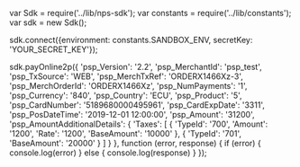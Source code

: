 var Sdk = require('../lib/nps-sdk');
var constants = require('../lib/constants');
var sdk = new Sdk();

sdk.connect({environment: constants.SANDBOX_ENV,
            secretKey: 'YOUR_SECRET_KEY'});

sdk.payOnline2p({
    'psp_Version': '2.2',
    'psp_MerchantId': 'psp_test',
    'psp_TxSource': 'WEB',
    'psp_MerchTxRef': 'ORDERX1466Xz-3',
    'psp_MerchOrderId': 'ORDERX1466Xz',
    'psp_NumPayments': '1',
    'psp_Currency': '840',
    'psp_Country': 'ECU',
    'psp_Product': '5',
    'psp_CardNumber': '5189680000495961',
    'psp_CardExpDate': '3311',
    'psp_PosDateTime': '2019-12-01 12:00:00',
    'psp_Amount': '31200',
    'psp_AmountAdditionalDetails': {
        'Taxes': [
            {
                'TypeId': '700',
                'Amount': '1200',
                'Rate': '1200',
                'BaseAmount': '10000'
            },
            {
                'TypeId': '701',
                'BaseAmount': '20000'
            }
        ]
    }
},
function (error, response) { 
    if (error) {
        console.log(error)
    } else { 
        console.log(response)
    }
});

